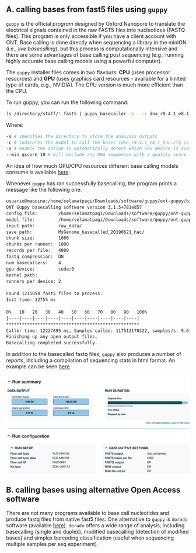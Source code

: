 ## A. calling bases from fast5 files using `guppy`

`guppy` is the official _program_ designed by Oxford Nanopore to translate the electrical signals contained in the raw FAST5 files into nucleotides (FASTQ files). This program is only accessible if you have a client account with ONT. 
Base calling is done directly when sequencing a library in the minION (i.e., _live basecalling_), but this process is computationally intensive and there are some advantages of base calling post sequencing (e.g., running highly accurate base calling models using a powerful computer).

The `guppy` installer files comes in two flavours: **CPU** (uses processor resources) and **GPU** (uses graphics card resources - available for a limited type of cards, e.g., NVIDIA). The GPU version is much more efficient than the CPU. 

To run guppy, you can run the following command:

```bash
ls /directory/staff/*.fast5 | guppy_basecaller -s . -c dna_r9.4.1_e8.1_hac.cfg --compress_fastq --trim_adapters -x auto --min_qscore 10
```

Where:

```bash
-s # specifies the directory to store the analysis outputs
-c # indicates the model to call the bases (dna_r9.4.1_e8.1_hac.cfg is one of the most accurate models)
-x # enable the option to automatically detect which GPU device is available on the computer
--min_qscore 10 # will exclude any DNA sequences with a quality score less than 10 
```

An idea of how much GPU/CPU resources different base calling models consume is available [here](https://esr-nz.github.io/gpu_basecalling_testing/gpu_benchmarking.html#cfg_files).

Whenever `guppy` has ran successfully basecalling, the program prints a message like the following one:

```bash
usuario@maquina:/home/selamatpagi/Downloads/software/guppy/ont-guppy/bin/guppy_basecaller -s . -c dna_r9.4.1_e8.1_hac.cfg --compress_fastq --trim_adapters -x auto --min_qscore 10
ONT Guppy basecalling software version 3.1.5+781ed57
config file:        /home/selamatpagi/Downloads/software/guppy/ont-guppy/data/dna_r9.4.1_450bps_hac.cfg
model file:         /home/selamatpagi/Downloads/software/guppy/ont-guppy/data/template_r9.4.1_450bps_hac.jsn
input path:         raw_data/
save path:          MyGenome_basecalled_20190621_hac/
chunk size:         1000
chunks per runner:  1000
records per file:   4000
fastq compression:  ON
num basecallers:    4
gpu device:         cuda:0
kernel path:
runners per device: 2

Found 1215050 fast5 files to process.
Init time: 12755 ms

0%   10   20   30   40   50   60   70   80   90   100%
|----|----|----|----|----|----|----|----|----|----|
***************************************************
Caller time: 12227895 ms, Samples called: 117512178322, samples/s: 9.61017e+06
Finishing up any open output files.
Basecalling completed successfully.
```

In addition to the basecalled fastq files, `guppy` also produces a number of reports, including a compilation of sequencing stats in html format. An example can be seen [here](http://htmlpreview.github.io/?https://github.com/siriusb-nox/Taller-Oxford-Nanopore-Dec-2022/blob/main/guppy/report_FAU10861_20221116_1415_944237d8.html)

<p align="center">
 <img src="https://github.com/siriusb-nox/Taller-Oxford-Nanopore-Dec-2022/blob/main/IMG/guppy_report_example.png" alt="A section of a guppy report on a seq experiment"/>
</p>

## B. calling bases using alternative Open Access software
There are not many programs available to base call nucleotides and produce fastq files from native fast5 files. One alternative to `guppy` is `dorado` software (available [here](https://github.com/nanoporetech/dorado)). `dorado` offers a wide range of analysis, including basecalling (single and duplex), modified basecalling (detection of modified bases) and simplex barcoding classification (useful when sequencing multiple samples per seq experiment). 

